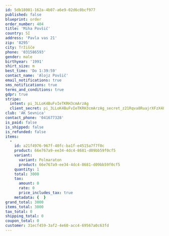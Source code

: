 ```yaml
---
id: 5db18001-162a-4b07-a6e9-02d6c0bcf977
published: false
blueprint: order
order_number: 404
title: 'Miha Povšič'
country: SI
address: 'Pavla vas 21'
zip: '8295'
city: Tržišče
phone: '031586593'
gender: male
birthyear: '1991'
shirt_size: m
best_time: 'Do 1:39:59'
contact_name: 'Alojz Povšič'
email_notifications: true
sms_notifications: true
terms_and_conditions: true
gdpr: true
stripe:
  intent: pi_3LLoK4BuFvIeTKRH3cmArzAg
  client_secret: pi_3LLoK4BuFvIeTKRH3cmArzAg_secret_z21Rqva8RuajrXFzX48yK4j58
club: 'AK Sevnica'
contact_phone: '041677328'
is_paid: false
is_shipped: false
is_refunded: false
items:
  -
    id: a21f4976-967f-40fc-ba1f-e4515a7f7f0c
    product: 66e767a9-ee34-4dc4-8681-d09bb59f0cf5
    variant:
      variant: Polmaraton
      product: 66e767a9-ee34-4dc4-8681-d09bb59f0cf5
    quantity: 1
    total: 3000
    tax:
      amount: 0
      rate: 0
      price_includes_tax: true
    metadata: {  }
grand_total: 3000
items_total: 3000
tax_total: 0
shipping_total: 0
coupon_total: 0
customer: 31ecf459-3af2-4e60-acc4-69567a0c63fd
---
```

